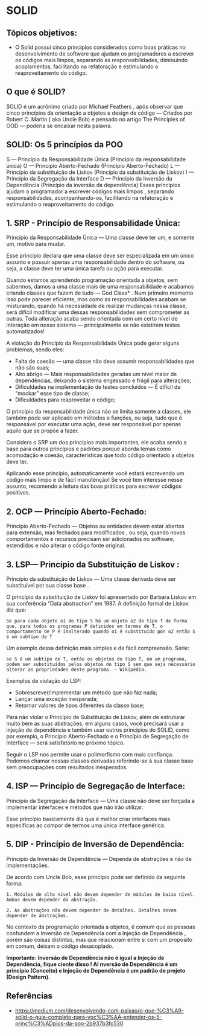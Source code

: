 # SOLID

## Tópicos objetivos:
   - O Solid possui cinco princípios considerados como boas práticas no desenvolvimento de software que ajudam os programadores a escrever os códigos mais limpos, separando as responsabilidades, diminuindo acoplamentos, facilitando na refatoração e estimulando o reaproveitamento do código.

## O que é SOLID?
SOLID é um acrônimo criado por Michael Feathers , após observar que cinco princípios da orientação a objetos e design de código — Criados por Robert C. Martin ( aka Uncle Bob) e pensado no artigo The Principles of OOD — poderia se encaixar nesta palavra.

## SOLID: Os 5 princípios da POO
S — Princípio da Responsabilidade Única (Princípio da responsabilidade única)
O — Princípio Aberto-Fechado (Princípio Aberto-Fechado)
L — Princípio da substituição de Liskov (Princípio da substituição de Liskov)
I — Princípio da Segregação da Interface
D — Princípio da Inversão da Dependência (Princípio da inversão da dependência)
Esses princípios ajudam o programador a escrever códigos mais limpos , separando responsabilidades, acompanhando-os, facilitando na refatoração e estimulando o reaproveitamento do código.

## 1. SRP - Princípio de Responsabilidade Única:
Princípio da Responsabilidade Única — Uma classe deve ter um, e somente um, motivo para mudar.

Esse princípio declara que uma classe deve ser especializada em um único assunto e possuir apenas uma responsabilidade dentro do software, ou seja, a classe deve ter uma única tarefa ou ação para executar.

Quando estamos aprendendo programação orientada a objetos, sem sabermos, damos a uma classe mais de uma responsabilidade e acabamos criando classes que fazem de tudo — God Class* . Num primeiro momento isso pode parecer eficiente, mas como as responsabilidades acabam se misturando, quando há necessidade de realizar mudanças nessa classe, será difícil modificar uma dessas responsabilidades sem comprometer as outras. Toda alteração acaba sendo orientada com um certo nível de interação em nosso sistema — principalmente se não existirem testes automatizados!

A violação do Princípio da Responsabilidade Única pode gerar alguns problemas, sendo eles:
- Falta de coesão — uma classe não deve assumir responsabilidades que não são suas;
- Alto abrigo — Mais responsabilidades geradas um nível maior de dependências, deixando o sistema engessado e frágil para alterações;
- Dificuldades na implementação de testes concluídos — É difícil de “mockar” esse tipo de classe;
- Dificuldades para reaproveitar o código;

O princípio da responsabilidade única não se limita somente a classes, ele também pode ser aplicado em métodos e funções, ou seja, tudo que é responsável por executar uma ação, deve ser responsável por apenas aquilo que se propõe a fazer.

Considera o SRP um dos princípios mais importantes, ele acaba sendo a base para outros princípios e padrões porque aborda temas como acomodação e coesão, características que todo código orientado a objetos deve ter.

Aplicando esse princípio, automaticamente você estará escrevendo um código mais limpo e de fácil manutenção! Se você tem interesse nesse assunto, recomendo a leitura das boas práticas para escrever códigos positivos.

## 2. OCP — Princípio Aberto-Fechado:
Princípio Aberto-Fechado — Objetos ou entidades devem estar abertos para extensão, mas fechados para modificados , ou seja, quando novos comportamentos e recursos precisam ser adicionados no software, estendidos e não alterar o código fonte original.

## 3. LSP— Princípio da Substituição de Liskov :
Princípio da substituição de Liskov — Uma classe derivada deve ser substituível por sua classe base .

O princípio da substituição de Liskov foi apresentado por Barbara Liskov em sua conferência “Data abstraction” em 1987. A definição formal de Liskov diz que:

    Se para cada objeto o1 do tipo S há um objeto o2 do tipo T de forma que, para todos os programas P definidos em termos de T, o comportamento de P é inalterado quando o1 é substituído por o2 então S é um subtipo de T

Um exemplo dessa definição mais simples e de fácil compreensão. Série:

    se S é um subtipo de T, então os objetos do tipo T, em um programa, podem ser substituídos pelos objetos do tipo S sem que seja necessário alterar as propriedades deste programa. — Wikipédia.

Exemplos de violação do LSP:

- Sobrescrever/implementar um método que não faz nada;
- Lançar uma exceção inesperada;
- Retornar valores de tipos diferentes da classe base;

Para não violar o Princípio de Substituição de Liskov, além de estruturar muito bem as suas abstrações, em alguns casos, você precisará usar a injeção de dependência e também usar outros princípios do SOLID, como por exemplo, o Princípio Aberto-Fechado e o Princípio de Segregação de Interface — será satisfatório no próximo tópico.

Seguir o LSP nos permite usar o polimorfismo com mais confiança. Podemos chamar nossas classes derivadas referindo-se à sua classe base sem preocupações com resultados inesperados.

## 4. ISP — Princípio de Segregação de Interface:
Princípio da Segregação da Interface — Uma classe não deve ser forçada a implementar interfaces e métodos que não irão utilizar.

Esse princípio basicamente diz que é melhor criar interfaces mais específicas ao compor de termos uma única interface genérica.

## 5. DIP - Princípio de Inversão de Dependência:
Princípio da Inversão de Dependência — Dependa de abstrações e não de implementações.

De acordo com Uncle Bob, esse princípio pode ser definido da seguinte forma:

    1. Módulos de alto nível não devem depender de módulos de baixo nível. Ambos devem depender da abstração.

    2. As abstrações não devem depender de detalhes. Detalhes devem depender de abstrações.

No contexto da programação orientada a objetos, é comum que as pessoas confundem a Inversão de Dependência com a Injeção de Dependência , porém são coisas distintas, mas que relacionam entre si com um proposito em comum, deixam o código desacoplado.

**Importante: Inversão de Dependência não é igual a Injeção de Dependência, fique ciente disso ! AI nversão de Dependência é um princípio (Conceito) e Injeção de Dependência é um padrão de projeto (Design Pattern).**

## Referências
- https://medium.com/desenvolvendo-com-paixao/o-que-%C3%A9-solid-o-guia-completo-para-voc%C3%AA-entender-os-5-princ%C3%ADpios-da-poo-2b937b3fc530